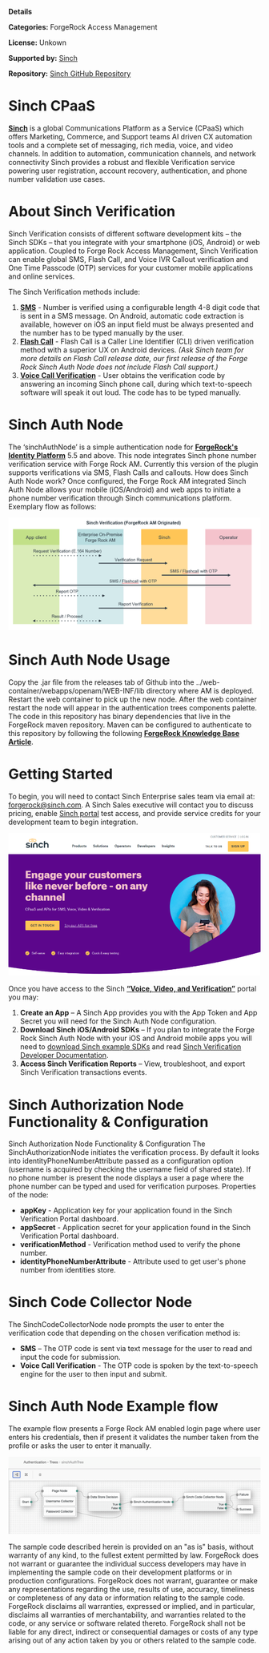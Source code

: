
**Details**

**Categories:** ForgeRock Access Management

**License:** Unkown

**Supported by:** [Sinch](https://go.sinch.com/l/151751/2021-02-26/ywl2mp)

**Repository:**  [Sinch GitHub Repository](https://go.sinch.com/l/151751/2021-02-26/ywl2m5)


# Sinch CPaaS
**[Sinch](https://go.sinch.com/l/151751/2021-02-26/ywl2mp)** is a global Communications Platform as a Service (CPaaS) which offers Marketing, Commerce, and Support teams AI driven CX automation tools and a complete set of messaging, rich media, voice, and video channels. In addition to automation, communication channels, and network connectivity Sinch provides a robust and flexible Verification service powering user registration, account recovery, authentication, and phone number validation use cases.    

# About Sinch Verification
Sinch Verification consists of different software development kits – the Sinch SDKs – that you integrate with your smartphone (iOS, Android) or web application.  Coupled to   Forge Rock Access Management, Sinch Verification can enable global SMS, Flash Call, and Voice IVR Callout verification and One Time Passcode (OTP) services for your customer mobile applications and online services.

The Sinch Verification methods include:
1. **[SMS](https://go.sinch.com/l/151751/2021-02-26/ywl2my)**  - Number is verified using a configurable length 4-8 digit code that is sent in a SMS message. On Android, automatic code extraction is available, however on iOS an input field must be always presented and the number has to be typed manually by the user.
2. **[Flash Call](https://go.sinch.com/l/151751/2021-02-26/ywl2n1)**  - Flash Call is a Caller Line Identifier (CLI) driven verification method with a superior UX on Android devices.  _(Ask Sinch team for more details on Flash Call release date, our first release of the Forge Rock Sinch Auth Node does not include Flash Call support.)_
3. **[Voice Call Verification](https://go.sinch.com/l/151751/2021-02-26/ywl2n3)**  - User obtains the verification code by answering an incoming Sinch phone call, during which text-to-speech software will speak it out loud. The code has to be typed manually.

# Sinch Auth Node
The ‘sinchAuthNode’ is a simple authentication node for **[ForgeRock's Identity Platform](https://www.forgerock.com/platform/)** 5.5 and above. This node integrates Sinch phone number verification service with Forge Rock AM. Currently this version of the plugin supports verifications via SMS, Flash Calls and callouts.
How does Sinch Auth Node work?  Once configured, the Forge Rock AM integrated Sinch Auth Node allows your mobile (iOS/Android) and web apps to initiate a phone number verification through Sinch communications platform.  Exemplary flow as follows:

<p align="center">
<img src="./img/sinch_swimlanes.png">
</p>

# Sinch Auth Node Usage
Copy the .jar file from the releases tab of Github into the ../web-container/webapps/openam/WEB-INF/lib directory where AM is deployed. Restart the web container to pick up the new node. After the web container restart the node will appear in the authentication trees components palette.
The code in this repository has binary dependencies that live in the ForgeRock maven repository. Maven can be configured to authenticate to this repository by following the following **[ForgeRock Knowledge Base Article](https://backstage.forgerock.com/knowledge/kb/article/a74096897)**.

# Getting Started
To begin, you will need to contact Sinch Enterprise sales team via email at: forgerock@sinch.com.  A Sinch Sales executive will contact you to discuss pricing, enable [Sinch portal](https://go.sinch.com/l/151751/2021-02-26/ywl2nc) test access, and provide service credits for your development team to begin integration.

<p align="center">
<img src="./img/sinch_com_home.png">
</p>
 
Once you have access to the Sinch **[“Voice, Video, and Verification”](https://go.sinch.com/l/151751/2021-02-26/ywl2nc)** portal you may:
1.	**Create an App** – A Sinch App provides you with the App Token and App Secret you will need for the Sinch Auth Node configuration.
2.	**Download Sinch iOS/Android SDKs** – If you plan to integrate the Forge Rock Sinch Auth Node with your iOS and Android mobile apps you will need to [download Sinch example SDKs](https://go.sinch.com/l/151751/2021-02-26/ywl2n5) and read [Sinch Verification Developer Documentation](https://go.sinch.com/l/151751/2021-02-26/ywl2n7).
3.	**Access Sinch Verification Reports** – View, troubleshoot, and export Sinch Verification transactions events.  

# Sinch Authorization Node Functionality & Configuration
Sinch Authorization Node Functionality & Configuration
The SinchAuthorizationNode initiates the verification process. By default it looks into identityPhoneNumberAttribute passed as a configuration option (username is acquired by checking the username field of shared state). If no phone number is present the node displays a user a page where the phone number can be typed and used for verification purposes. Properties of the node:
*	**appKey** - Application key for your application found in the Sinch Verification Portal dashboard.
*	**appSecret** - Application secret for your application found in the Sinch Verification Portal dashboard.
*	**verificationMethod** - Verification method used to verify the phone number.
* **identityPhoneNumberAttribute** - Attribute used to get user's phone number from identities store.


# Sinch Code Collector Node
The SinchCodeCollectorNode node prompts the user to enter the verification code that depending on the chosen verification method is:
* **SMS** – The OTP code is sent via text message for the user to read and input the code for submission.
*	**Voice Call Verification** - The OTP code is spoken by the text-to-speech engine for the user to then input and submit.

# Sinch Auth Node Example flow
The example flow presents a Forge Rock AM enabled login page where user enters his credentials, then if present it validates the number taken from the profile or asks the user to enter it manually.

<p align="center">
<img src="./img/fr_workflow.png">
</p>

The sample code described herein is provided on an "as is" basis, without warranty of any kind, to the fullest extent permitted by law. ForgeRock does not warrant or guarantee the individual success developers may have in implementing the sample code on their development platforms or in production configurations.
ForgeRock does not warrant, guarantee or make any representations regarding the use, results of use, accuracy, timeliness or completeness of any data or information relating to the sample code. ForgeRock disclaims all warranties, expressed or implied, and in particular, disclaims all warranties of merchantability, and warranties related to the code, or any service or software related thereto.
ForgeRock shall not be liable for any direct, indirect or consequential damages or costs of any type arising out of any action taken by you or others related to the sample code.


